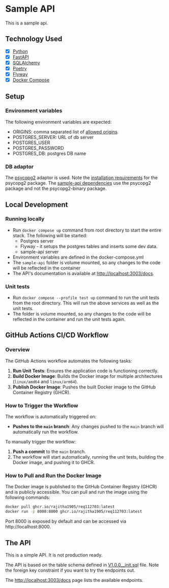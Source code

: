 # Sample API

This is a sample api. 

## Technology Used
- [x] [Python](https://www.python.org)
- [x] [FastAPI](https://fastapi.tiangolo.com)
- [x] [SQLAlchemy](https://www.sqlalchemy.org)
- [x] [Poetry](https://python-poetry.org)
- [x] [Flyway](https://www.red-gate.com/products/flyway/community/)
- [x] [Docker Compose](https://docs.docker.com/compose/install/)

## Setup

### Environment variables

The following environment variables are expected:

- ORIGINS: comma separated list of [allowed origins](https://fastapi.tiangolo.com/tutorial/cors/).
- POSTGRES_SERVER: URL of db server
- POSTGRES_USER
- POSTGRES_PASSWORD
- POSTGRES_DB: postgres DB name

### DB adaptor

The [psycopg2](https://www.psycopg.org) adaptor is used. Note the [installation requirements](https://www.psycopg.org/docs/install.html) for the psycopg2 package. The [sample-api dependencies](pyproject.toml) use the psycopg2 package and not the psycopg2-binary package.
    
## Local Development

### Running locally

- Run `docker compose up` command from root directory to start the entire stack. The following will be started: 
  - Postgres server 
  - Flyway - it setups the postgres tables and inserts some dev data.
  - sample-api server
- Environment variables are defined in the docker-compose.yml
- The `sample-api` folder is volume mounted, so any changes to the code will be reflected in the container 
- The API's documentation is available at [http://localhost:3003/docs](http://localhost:3003/docs).


### Unit tests

- Run `docker compose --profile test up` command to run the unit tests from the root directory. This will run the above services as well as the unit tests.
- The folder is volume mounted, so any changes to the code will be reflected in the container and run the unit tests again.

## GitHub Actions CI/CD Workflow

### Overview

The GitHub Actions workflow automates the following tasks:

1. **Run Unit Tests**: Ensures the application code is functioning correctly.
2. **Build Docker Image**: Builds the Docker image for multiple architectures (`linux/amd64` and `linux/arm64`).
3. **Publish Docker Image**: Pushes the built Docker image to the GitHub Container Registry (GHCR).

### How to Trigger the Workflow

The workflow is automatically triggered on:

- **Pushes to the `main` branch**: Any changes pushed to the `main` branch will automatically run the workflow.

To manually trigger the workflow:

1. **Push a commit** to the `main` branch.
2. The workflow will start automatically, running the unit tests, building the Docker image, and pushing it to GHCR.

### How to Pull and Run the Docker Image

The Docker image is published to the GitHub Container Registry (GHCR) and is publicly accessible. You can pull and run the image using the following commands:

```bash
docker pull ghcr.io/rajitha1905/req112703:latest
docker run -p 8000:8000 ghcr.io/rajitha1905/req112703:latest
```
Port 8000 is exposed by default and can be accessed via http://localhost:8000.


## The API

This is a simple API. It is not production ready. 

The API is based on the table schema defined in [V1.0.0__init.sql](db/migrations/V1.0.0__init.sql) file. Note the foreign key constraint if you want to try the endpoints out.

The [http://localhost:3003/docs](http://localhost:3003/docs) page lists the available endpoints.
